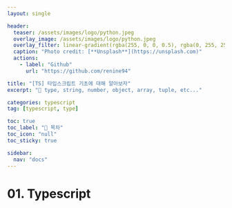 ```yaml
---
layout: single

header:
  teaser: /assets/images/logo/python.jpeg
  overlay_image: /assets/images/logo/python.jpeg
  overlay_filter: linear-gradient(rgba(255, 0, 0, 0.5), rgba(0, 255, 255, 0.5))
  caption: "Photo credit: [**Unsplash**](https://unsplash.com)"
  actions:
    - label: "Github"
      url: "https://github.com/renine94"

title: "[TS] 타입스크립트 기초에 대해 알아보자"
excerpt: "🚀 type, string, number, object, array, tuple, etc..."

categories: typescript
tag: [typescript, type]

toc: true
toc_label: "📕 목차"
toc_icon: "null"
toc_sticky: true

sidebar:
  nav: "docs"
---
```


# 01. Typescript

